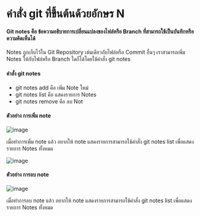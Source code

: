 # คำสั่ง git ที่ขึ้นต้นด้วยอักษร N
#### Git notes คือ ข้อความอธิบายการเปลี่ยนแปลงของไฟล์หรือ Branch ที่สามารถใช้เป็นบันทึกหรือความคิดเห็นได้
Notes ถูกเก็บไว้ใน Git Repository เช่นเดียวกับไฟล์หรือ Commit อื่นๆ เราสามารถเพิ่ม Notes ให้กับไฟล์หรือ Branch ใดก็ได้โดยใช้คำสั่ง git notes

#### คำสั่ง git notes 
  - git notes add คือ เพิ่ม Note ใหม่
  - git notes list คือ แสดงรายการ Notes
  - git notes remove คือ ลบ Not
    
#### ตัวอย่าง การเพิ่ม note
![image](https://github.com/KanyakornPuengmon/Git_A-Z_Mission_65030018/assets/144195697/177b7668-791e-46c8-91e1-b0a499ab7188)

เมื่อทำการเพิ่ม note แล้ว อยากให้ note แสดงรายการสามารถใช้คำสั่ง git notes list เพื่อแสดงรายการ Notes ทั้งหมด

![image](https://github.com/KanyakornPuengmon/Git_A-Z_Mission_65030018/assets/144195697/b465e739-bd87-45d6-9e90-821ba281c447)


#### ตัวอย่าง การลบ note

![image](https://github.com/KanyakornPuengmon/Git_A-Z_Mission_65030018/assets/144195697/2816984e-79f2-4efe-b051-686eab37ed42)

เมื่อทำการลบ note แล้ว อยากให้ note แสดงรายการสามารถใช้คำสั่ง git notes list เพื่อแสดงรายการ Notes ทั้งหมด

